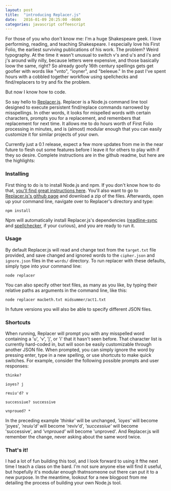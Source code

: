 ```yaml
---
layout: post
title:  "introducing Replacer.js"
date:   2016-01-09 20:25:00 -0600
categories: javascript coffeescript
---
```

For those of you who don't know me: I'm a huge Shakespeare geek. I love performing, reading, and teaching Shakespeare. I especially love his First Folio, the earliest surviving publications of his work. The problem? Weird typography. At the time it wasn't unusual to switch v's and u's and i's and j's around willy nilly, because letters were expensive, and those basically loow the same, right? So already goofy 16th century spellings gets get goofier with words like "vnto", "ioyner", and "beleeue." In the past I've spent hours with a cobbled together workflow using spellchecks and find/replacers to try and fix the problem.

But now I know how to code.

So say hello to [Replacer.js](https://github.com/delventhalz/replacer.js). Replacer is a Node.js command line tool designed to execute persistent find/replace commands narrowed by misspellings. In other words, it looks for mispelled words with certain characters, prompts you for a replacement, and remembers that replacement for next time. It allows me to do hours worth of First Folio processing in minutes, and is (almost) modular enough that you can easily customize it for similar projects of your own.

Currently just a 0.1 release, expect a few more updates from me in the near future to flesh out some features before I leave it for others to play with if they so desire. Complete instructions are in the github readme, but here are the highlights:

### Installing
First thing to do is to install Node.js and npm. If you don't know how to do that, [you'll find great instructions here](https://docs.npmjs.com/getting-started/installing-node). You'll also want to go to [Replacer.js's github page](https://github.com/delventhalz/replacer.js) and download a zip of the files. Afterwards, open up your command line, navigate over to Replacer's directory and type:  

```
npm install
```

Npm will automatically install Replacer.js's dependencies ([readline-sync](https://github.com/anseki/readline-sync) and [spellchecker](https://github.com/atom/node-spellchecker), if your curious), and you are ready to run it.

### Usage
By default Replacer.js will read and change text from the `target.txt` file provided, and save changed and ignored words to the `cipher.json` and `ignore.json` files in the `words/` directory. To run replacer with these defaults, simply type into your command line:

```
node replacer
```

You can also specify other text files, as many as you like, by typing their relative paths as arguments in the command line, like this:

```
node replacer macbeth.txt midsummer/act1.txt
```

In future versions you will also be able to specify different JSON files.

### Shortcuts
When running, Replacer will prompt you with any misspelled word containing a 'u', 'v', 'j', or 'i' that it hasn't seen before. That character list is currently hard-coded in, but will soon be easily customizable through another JSON file. When prompted, you can simply ignore the word by pressing enter, type in a new spelling, or use shortcuts to make quick switches. For example, consider the following possible prompts and user responses:

```
thinke? 

ioyes? j

reuiu'd? v

successiue? successive

vnproued? *
```

In the preceding example *'thinke'* will be unchanged, *'ioyes'* will become 'joyes', *'reuiu'd'* will become 'reviv'd', *'successiue'* will become 'successive', and *'vnproued'* will become 'unproved'. And Replacer.js will remember the change, never asking about the same word twice.

### That's it!
I had a lot of fun building this tool, and I look forward to using it fthe next time I teach a class on the bard. I'm not sure anyone else will find it useful, but hopefully it's modular enough thatnsomeone out there can put it to a new purpose. In the meantime, lookout for a new blogpost from me detailing the process of building your own Node.js tool.